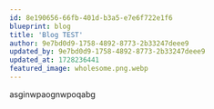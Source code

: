 ```yaml
---
id: 8e190656-66fb-401d-b3a5-e7e6f722e1f6
blueprint: blog
title: 'Blog TEST'
author: 9e7bd0d9-1758-4892-8773-2b33247deee9
updated_by: 9e7bd0d9-1758-4892-8773-2b33247deee9
updated_at: 1728236441
featured_image: wholesome.png.webp
---
```

asginwpaognwpoqabg
